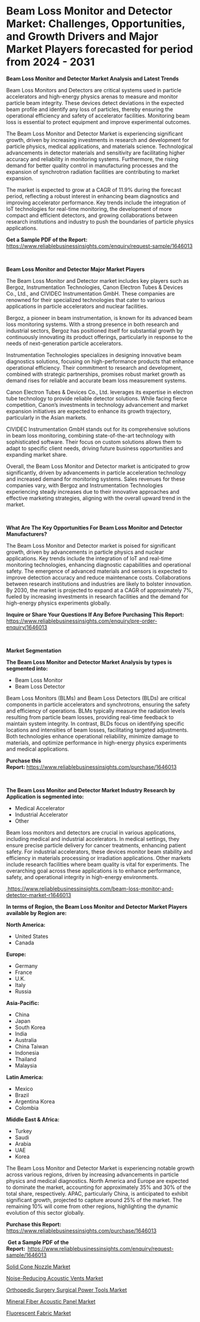 <p><h1>Beam Loss Monitor and Detector Market: Challenges, Opportunities, and Growth Drivers and Major Market Players forecasted for period from 2024 - 2031</h1></p><p><strong>Beam Loss Monitor and Detector Market Analysis and Latest Trends</strong></p>
<p><p>Beam Loss Monitors and Detectors are critical systems used in particle accelerators and high-energy physics arenas to measure and monitor particle beam integrity. These devices detect deviations in the expected beam profile and identify any loss of particles, thereby ensuring the operational efficiency and safety of accelerator facilities. Monitoring beam loss is essential to protect equipment and improve experimental outcomes.</p><p>The Beam Loss Monitor and Detector Market is experiencing significant growth, driven by increasing investments in research and development for particle physics, medical applications, and materials science. Technological advancements in detector materials and sensitivity are facilitating higher accuracy and reliability in monitoring systems. Furthermore, the rising demand for better quality control in manufacturing processes and the expansion of synchrotron radiation facilities are contributing to market expansion.</p><p>The market is expected to grow at a CAGR of 11.9% during the forecast period, reflecting a robust interest in enhancing beam diagnostics and improving accelerator performance. Key trends include the integration of IoT technologies for real-time monitoring, the development of more compact and efficient detectors, and growing collaborations between research institutions and industry to push the boundaries of particle physics applications.</p></p>
<p><strong>Get a Sample PDF of the Report:&nbsp;</strong> <a href="https://www.reliablebusinessinsights.com/enquiry/request-sample/1646013?utm_campaign=1781&utm_medium=2&utm_source=Github&utm_content=ia&utm_term=27102024&utm_id=beam-loss-monitor-and-detector">https://www.reliablebusinessinsights.com/enquiry/request-sample/1646013</a></p>
<p>&nbsp;</p>
<p><strong>Beam Loss Monitor and Detector Major Market Players</strong></p>
<p><p>The Beam Loss Monitor and Detector market includes key players such as Bergoz, Instrumentation Technologies, Canon Electron Tubes & Devices Co., Ltd., and CIVIDEC Instrumentation GmbH. These companies are renowned for their specialized technologies that cater to various applications in particle accelerators and nuclear facilities.</p><p>Bergoz, a pioneer in beam instrumentation, is known for its advanced beam loss monitoring systems. With a strong presence in both research and industrial sectors, Bergoz has positioned itself for substantial growth by continuously innovating its product offerings, particularly in response to the needs of next-generation particle accelerators.</p><p>Instrumentation Technologies specializes in designing innovative beam diagnostics solutions, focusing on high-performance products that enhance operational efficiency. Their commitment to research and development, combined with strategic partnerships, promises robust market growth as demand rises for reliable and accurate beam loss measurement systems.</p><p>Canon Electron Tubes & Devices Co., Ltd. leverages its expertise in electron tube technology to provide reliable detector solutions. While facing fierce competition, Canon’s investments in technology advancement and market expansion initiatives are expected to enhance its growth trajectory, particularly in the Asian markets.</p><p>CIVIDEC Instrumentation GmbH stands out for its comprehensive solutions in beam loss monitoring, combining state-of-the-art technology with sophisticated software. Their focus on custom solutions allows them to adapt to specific client needs, driving future business opportunities and expanding market share.</p><p>Overall, the Beam Loss Monitor and Detector market is anticipated to grow significantly, driven by advancements in particle acceleration technology and increased demand for monitoring systems. Sales revenues for these companies vary, with Bergoz and Instrumentation Technologies experiencing steady increases due to their innovative approaches and effective marketing strategies, aligning with the overall upward trend in the market.</p></p>
<p>&nbsp;</p>
<p><strong>What Are The Key Opportunities For Beam Loss Monitor and Detector Manufacturers?</strong></p>
<p><p>The Beam Loss Monitor and Detector market is poised for significant growth, driven by advancements in particle physics and nuclear applications. Key trends include the integration of IoT and real-time monitoring technologies, enhancing diagnostic capabilities and operational safety. The emergence of advanced materials and sensors is expected to improve detection accuracy and reduce maintenance costs. Collaborations between research institutions and industries are likely to bolster innovation. By 2030, the market is projected to expand at a CAGR of approximately 7%, fueled by increasing investments in research facilities and the demand for high-energy physics experiments globally.</p></p>
<p><strong>Inquire or Share Your Questions If Any Before Purchasing This Report:</strong> <a href="https://www.reliablebusinessinsights.com/enquiry/pre-order-enquiry/1646013?utm_campaign=1781&utm_medium=2&utm_source=Github&utm_content=ia&utm_term=27102024&utm_id=beam-loss-monitor-and-detector">https://www.reliablebusinessinsights.com/enquiry/pre-order-enquiry/1646013</a></p>
<p>&nbsp;</p>
<p><strong>Market Segmentation</strong></p>
<p><strong>The Beam Loss Monitor and Detector Market Analysis by types is segmented into:</strong></p>
<p><ul><li>Beam Loss Monitor</li><li>Beam Loss Detector</li></ul></p>
<p><p>Beam Loss Monitors (BLMs) and Beam Loss Detectors (BLDs) are critical components in particle accelerators and synchrotrons, ensuring the safety and efficiency of operations. BLMs typically measure the radiation levels resulting from particle beam losses, providing real-time feedback to maintain system integrity. In contrast, BLDs focus on identifying specific locations and intensities of beam losses, facilitating targeted adjustments. Both technologies enhance operational reliability, minimize damage to materials, and optimize performance in high-energy physics experiments and medical applications.</p></p>
<p><strong>Purchase this Report:&nbsp;</strong><a href="https://www.reliablebusinessinsights.com/purchase/1646013?utm_campaign=1781&utm_medium=2&utm_source=Github&utm_content=ia&utm_term=27102024&utm_id=beam-loss-monitor-and-detector">https://www.reliablebusinessinsights.com/purchase/1646013</a></p>
<p>&nbsp;</p>
<p><strong>The Beam Loss Monitor and Detector Market Industry Research by Application is segmented into:</strong></p>
<p><ul><li>Medical Accelerator</li><li>Industrial Accelerator</li><li>Other</li></ul></p>
<p><p>Beam loss monitors and detectors are crucial in various applications, including medical and industrial accelerators. In medical settings, they ensure precise particle delivery for cancer treatments, enhancing patient safety. For industrial accelerators, these devices monitor beam stability and efficiency in materials processing or irradiation applications. Other markets include research facilities where beam quality is vital for experiments. The overarching goal across these applications is to enhance performance, safety, and operational integrity in high-energy environments.</p></p>
<p><a href="https://www.reliablebusinessinsights.com/beam-loss-monitor-and-detector-market-r1646013?utm_campaign=1781&utm_medium=2&utm_source=Github&utm_content=ia&utm_term=27102024&utm_id=beam-loss-monitor-and-detector">&nbsp;https://www.reliablebusinessinsights.com/beam-loss-monitor-and-detector-market-r1646013</a></p>
<p><strong>In terms of Region, the Beam Loss Monitor and Detector Market Players available by Region are:</strong></p>
<p>
    <p> <strong> North America: </strong>
        <ul>
            <li>United States</li>
            <li>Canada</li>
        </ul>
        </p> 
    <p> <strong> Europe: </strong>
        <ul>
            <li>Germany</li>
            <li>France</li>
            <li>U.K.</li>
            <li>Italy</li>
            <li>Russia</li>
        </ul>
        </p> 
    <p> <strong> Asia-Pacific: </strong>
        <ul>
            <li>China</li>
            <li>Japan</li>
            <li>South Korea</li>
            <li>India</li>
            <li>Australia</li>
            <li>China Taiwan</li>
            <li>Indonesia</li>
            <li>Thailand</li>
            <li>Malaysia</li>
        </ul>
        </p> 
    <p> <strong> Latin America: </strong>
        <ul>
            <li>Mexico</li>
            <li>Brazil</li>
            <li>Argentina Korea</li>
            <li>Colombia</li>
        </ul>
        </p> 
    <p> <strong> Middle East & Africa: </strong>
        <ul>
            <li>Turkey</li>
            <li>Saudi</li>
            <li>Arabia</li>
            <li>UAE</li>
            <li>Korea</li>
        </ul>
    </p>
    </p>
<p><p>The Beam Loss Monitor and Detector Market is experiencing notable growth across various regions, driven by increasing advancements in particle physics and medical diagnostics. North America and Europe are expected to dominate the market, accounting for approximately 35% and 30% of the total share, respectively. APAC, particularly China, is anticipated to exhibit significant growth, projected to capture around 25% of the market. The remaining 10% will come from other regions, highlighting the dynamic evolution of this sector globally.</p></p>
<p><strong>Purchase this Report: </strong><a href="https://www.reliablebusinessinsights.com/purchase/1646013?utm_campaign=1781&utm_medium=2&utm_source=Github&utm_content=ia&utm_term=27102024&utm_id=beam-loss-monitor-and-detector">https://www.reliablebusinessinsights.com/purchase/1646013</a></p>
<p>&nbsp;<strong>Get a Sample PDF of the Report:&nbsp;&nbsp;</strong><a href="https://www.reliablebusinessinsights.com/enquiry/request-sample/1646013?utm_campaign=1781&utm_medium=2&utm_source=Github&utm_content=ia&utm_term=27102024&utm_id=beam-loss-monitor-and-detector">https://www.reliablebusinessinsights.com/enquiry/request-sample/1646013</a></p>
<p><strong></strong></p>
<p><p><a href="https://www.linkedin.com/pulse/future-trends-global-solid-cone-nozzle-market-insights-vus5e?trk=public_post_embed_feed-article-content&utm_campaign=1781&utm_medium=2&utm_source=Github&utm_content=ia&utm_term=27102024&utm_id=beam-loss-monitor-and-detector">Solid Cone Nozzle Market</a></p><p><a href="https://www.linkedin.com/pulse/noise-reducing-acoustic-vents-industry-insights-report-analyzing-jsmye?trk=public_post_embed_feed-article-content&utm_campaign=1781&utm_medium=2&utm_source=Github&utm_content=ia&utm_term=27102024&utm_id=beam-loss-monitor-and-detector">Noise-Reducing Acoustic Vents Market</a></p><p><a href="https://github.com/ambertqocronceb/Market-Research-Report-List-1/blob/main/orthopedic-surgery-surgical-power-tools-market.md?utm_campaign=1781&utm_medium=2&utm_source=Github&utm_content=ia&utm_term=27102024&utm_id=beam-loss-monitor-and-detector">Orthopedic Surgery Surgical Power Tools Market</a></p><p><a href="https://www.linkedin.com/pulse/mineral-fiber-acoustic-panel-market-size-growth-trends-yhh0e?trk=public_post_embed_feed-article-content&utm_campaign=1781&utm_medium=2&utm_source=Github&utm_content=ia&utm_term=27102024&utm_id=beam-loss-monitor-and-detector">Mineral Fiber Acoustic Panel Market</a></p><p><a href="https://www.linkedin.com/pulse/fluorescent-fabric-market-global-regional-analysis-focus-dzfqe?trk=public_post_embed_feed-article-content&utm_campaign=1781&utm_medium=2&utm_source=Github&utm_content=ia&utm_term=27102024&utm_id=beam-loss-monitor-and-detector">Fluorescent Fabric Market</a></p></p>